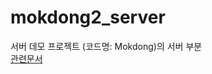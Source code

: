 # mokdong2_server
서버 데모 프로젝트 (코드명: Mokdong)의 서버 부분  
[관련문서](https://github.com/iFreeGuy/Documents/tree/main/Project%20Mokdong)